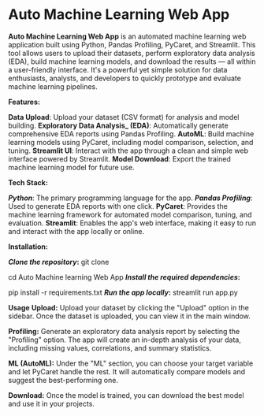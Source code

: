 # Auto Machine Learning Web App

**Auto Machine Learning Web App** is an automated machine learning web application built using Python, Pandas Profiling, PyCaret, and Streamlit. This tool allows users to upload their datasets, perform exploratory data analysis (EDA), build machine learning models, and download the results — all within a user-friendly interface. It's a powerful yet simple solution for data enthusiasts, analysts, and developers to quickly prototype and evaluate machine learning pipelines.

**Features:**

**Data Upload**: Upload your dataset (CSV format) for analysis and model building.
**Exploratory Data Analysis_ (EDA)**: Automatically generate comprehensive EDA reports using Pandas Profiling.
**AutoML**: Build machine learning models using PyCaret, including model comparison, selection, and tuning.
**Streamlit UI**: Interact with the app through a clean and simple web interface powered by Streamlit.
**Model Download**: Export the trained machine learning model for future use.

**Tech Stack:**

**_Python_**: The primary programming language for the app.
**_Pandas Profiling_**: Used to generate EDA reports with one click.
**PyCaret**: Provides the machine learning framework for automated model comparison, tuning, and evaluation.
**Streamlit**: Enables the app's web interface, making it easy to run and interact with the app locally or online.

**Installation:**

**_Clone the repository_:**
git clone 

cd Auto Machine learning Web App
**_Install the required dependencies_:**

pip install -r requirements.txt
**_Run the app locally_:**
streamlit run app.py

**Usage**
**Upload:** Upload your dataset by clicking the "Upload" option in the sidebar. Once the dataset is uploaded, you can view it in the main window.

**Profiling:** Generate an exploratory data analysis report by selecting the "Profiling" option. The app will create an in-depth analysis of your data, including missing values, correlations, and summary statistics.

**ML (AutoML):** Under the "ML" section, you can choose your target variable and let PyCaret handle the rest. It will automatically compare models and suggest the best-performing one.

**Download:** Once the model is trained, you can download the best model and use it in your projects.
 
